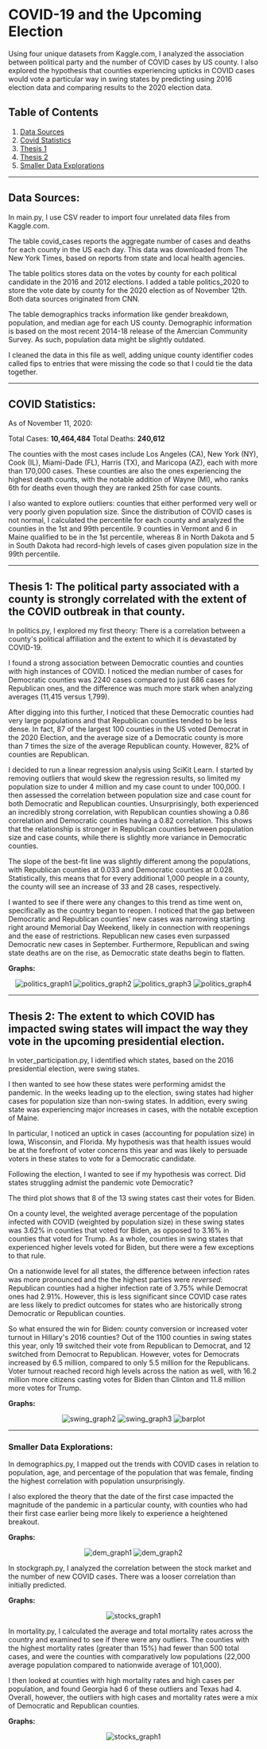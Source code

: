 # COVID-19 and the Upcoming Election

Using four unique datasets from Kaggle.com, I analyzed the association between political party and the number of COVID cases by US county. I also explored the hypothesis that counties experiencing upticks in COVID cases would vote a particular way in swing states by predicting using 2016 election data and comparing results to the 2020 election data. 


## Table of Contents

1. [Data Sources](#data-sources)
2. [Covid Statistics](#covid-statistics)
3. [Thesis 1](#thesis-1-the-political-party-associated-with-a-county-is-strongly-correlated-with-the-extent-of-the-covid-outbreak-in-that-county)
4. [Thesis 2](#thesis-2-the-extent-to-which-covid-has-impacted-swing-states-will-impact-the-way-they-vote-in-the-upcoming-presidential-election)
5. [Smaller Data Explorations](#smaller-data-explorations)

---
## Data Sources: 

In main.py, I use CSV reader to import four unrelated data files from Kaggle.com. 

The table covid_cases reports the aggregate number of cases and deaths for each county in the US each day. This data was downloaded from The New York Times, based on reports from state and local health agencies.

The table politics stores data on the votes by county for each political candidate in the 2016 and 2012 elections. I added a table politics_2020 to store the vote date by county for the 2020 election as of November 12th. Both data sources originated from CNN.

The table demographics tracks information like gender breakdown, population, and median age for each US county. Demographic information is based on the most recent 2014-18 release of the Amercian Community Survey. As such, population data might be slightly outdated.

I cleaned the data in this file as well, adding unique county identifier codes called fips to entries that were missing the code so that I could tie the data together.    

---
## COVID Statistics: 

As of November 11, 2020:

Total Cases: <strong>10,464,484</strong>
Total Deaths: <strong>240,612</strong>

The counties with the most cases include Los Angeles (CA), New York (NY), Cook (IL), Miami-Dade (FL), Harris (TX), and Maricopa (AZ), each with more than 170,000 cases. These counties are also the ones experiencing the highest death counts, with the notable addition of Wayne (MI), who ranks 6th for deaths even though they are ranked 25th for case counts. 

I also wanted to explore outliers: counties that either performed very well or very poorly given population size. Since the distribution of COVID cases is not normal, I calculated the percentile for each county and analyzed the counties in the 1st and 99th percentile. 9 counties in Vermont and 6 in Maine qualified to be in the 1st percentile, whereas 8 in North Dakota and 5 in South Dakota had record-high levels of cases given population size in the 99th percentile. 

---

## Thesis 1: The political party associated with a county is strongly correlated with the extent of the COVID outbreak in that county. 

In politics.py, I explored my first theory: There is a correlation between a county's political affiliation and the extent to which it is devastated by COVID-19. 

I found a strong association between Democratic counties and counties with high instances of COVID. I noticed the median number of cases for Democratic counties was 2240 cases compared to just 686 cases for Republican ones, and the difference was much more stark when analyzing averages (11,415 versus 1,799). 

After digging into this further, I noticed that these Democratic counties had very large populations and that Republican counties tended to be less dense. In fact, 87 of the largest 100 counties in the US voted Democrat in the 2020 Election, and the average size of a Democratic county is more than 7 times the size of the average Republican county. However, 82% of counties are Republican.

I decided to run a linear regression analysis using SciKit Learn. I started by removing outliers that would skew the regression results, so limited my population size to under 4 million and my case count to under 100,000. I then assessed the correlation between population size and case count for both Democratic and Republican counties. Unsurprisingly, both experienced an incredibly strong correlation, with Republican counties showing a 0.86 correlation and Democratic counties having a 0.82 correlation. This shows that the relationship is stronger in Republican counties between population size and case counts, while there is slightly more variance in Democratic counties. 

The slope of the best-fit line was slightly different among the populations, with Republican counties at 0.033 and Democratic counties at 0.028. Statistically, this means that for every additional 1,000 people in a county, the county will see an increase of 33 and 28 cases, respectively. 

I wanted to see if there were any changes to this trend as time went on, specifically as the country began to reopen. I noticed that the gap between Democratic and Republican counties' new cases was narrowing starting right around Memorial Day Weekend, likely in connection with reopenings and the ease of restrictions. Republican new cases even surpassed Democratic new cases in September. Furthermore, Republican and swing state deaths are on the rise, as Democratic state deaths begin to flatten. 

**Graphs:**

<div style="text-align: center">
    <img alt="politics_graph1" src="https://user-images.githubusercontent.com/70925521/99011694-adc9e800-251a-11eb-8e22-9c9bb9a6720a.png"/>
    <img alt="politics_graph2" src="https://user-images.githubusercontent.com/70925521/99114098-4b2a2800-25be-11eb-8994-63969170034f.png" />
    <img alt="politics_graph3" src="https://user-images.githubusercontent.com/70925521/99011715-b4f0f600-251a-11eb-87d6-d00ce8102acc.png" />
    <img alt="politics_graph4" src="https://user-images.githubusercontent.com/70925521/99011720-b7ebe680-251a-11eb-8dc9-1bafb57e7936.png" />

</div>

---

## Thesis 2: The extent to which COVID has impacted swing states will impact the way they vote in the upcoming presidential election.

In voter_participation.py, I identified which states, based on the 2016 presidential election, were swing states. 

I then wanted to see how these states were performing amidst the pandemic. In the weeks leading up to the election, swing states had higher cases for population size than non-swing states. In addition, every swing state was experiencing major increases in cases, with the notable exception of Maine. 

In particular, I noticed an uptick in cases (accounting for population size) in Iowa, Wisconsin, and Florida. My hypothesis was that health issues would be at the forefront of voter concerns this year and was likely to persuade voters in these states to vote for a Democratic candidate.

Following the election, I wanted to see if my hypothesis was correct. Did states struggling admist the pandemic vote Democratic? 

The third plot shows that 8 of the 13 swing states cast their votes for Biden. 

On a county level, the weighted average percentage of the population infected with COVID (weighted by population size) in these swing states was 3.62% in counties that voted for Biden, as opposed to 3.16% in counties that voted for Trump. As a whole, counties in swing states that experienced higher levels voted for Biden, but there were a few exceptions to that rule. 

On a nationwide level for all states, the difference between infection rates was more pronounced and the the highest parties were <i>reversed</i>: Republican counties had a higher infection rate of 3.75% while Democrat ones had 2.91%. However, this is less significant since COVID case rates are less likely to predict outcomes for states who are historically strong Democratic or Republican counties. 

So what ensured the win for Biden: county conversion or increased voter turnout in Hillary's 2016 counties? Out of the 1100 counties in swing states this year, only 19 switched their vote from Republican to Democrat, and 12 switched from Democrat to Republican. However, votes for Democrats increased by 6.5 million, compared to only 5.5 million for the Republicans. Voter turnout reached record high levels across the nation as well, with 16.2 million more citizens casting votes for Biden than Clinton and 11.8 million more votes for Trump. 

**Graphs:** 

<div style="text-align: center">
    <img alt="swing_graph2" src="https://user-images.githubusercontent.com/70925521/99010513-182d5900-2518-11eb-81a3-569f80b7a4d0.png" />
    <img alt="swing_graph3" src="https://user-images.githubusercontent.com/70925521/99027784-0d84bb00-253c-11eb-8616-f0a3e049ad8d.png" />
    <img alt="barplot" src="https://user-images.githubusercontent.com/70925521/99127969-9866c380-25d7-11eb-93c3-b3d3ac012698.png" />

</div>

---

### Smaller Data Explorations:

In demographics.py, I mapped out the trends with COVID cases in relation to population, age, and percentage of the population that was female, finding the highest correlation with population unsurprisingly. 

I also explored the theory that the date of the first case impacted the magnitude of the pandemic in a particular county, with counties who had their first case earlier being more likely to experience a heightened breakout. 

**Graphs:** 

<div style="text-align: center">
    <img alt="dem_graph1" src="https://user-images.githubusercontent.com/70925521/96491002-9f382b80-120f-11eb-9645-e75364cb34cc.png"/>
    <img alt="dem_graph2" src="https://user-images.githubusercontent.com/70925521/96489871-094fd100-120e-11eb-88d8-f84ba8fb77dd.png"/>

</div>

In stockgraph.py, I analyzed the correlation between the stock market and the number of new COVID cases. There was a looser correlation than initially predicted. 

**Graphs:** 

<div style="text-align: center">
    <img alt="stocks_graph1" src="https://user-images.githubusercontent.com/70925521/96514263-6610b300-1231-11eb-8c46-761a479c257c.png"/>

</div>

In mortality.py, I calculated the average and total mortality rates across the country and examined to see if there were any outliers. The counties with the highest mortality rates (greater than 15%) had fewer than 500 total cases, and were the counties with comparatively low populations (22,000 average population compared to nationwide average of 101,000). 

I then looked at counties with high mortality rates and high cases per population, and found Georgia had 6 of these outliers and Texas had 4. Overall, however, the outliers with high cases and mortality rates were a mix of Democratic and Republican counties.  

**Graphs:** 
    
<div style="text-align: center">
    <img alt="stocks_graph1" src="https://user-images.githubusercontent.com/70925521/96489879-0b199480-120e-11eb-8f4f-a9525a7393ed.png"/>

</div>


    



